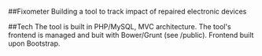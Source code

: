 ##Fixometer
Building a tool to track impact of repaired electronic devices

##Tech
The tool is built in PHP/MySQL, MVC architecture. The tool's frontend is managed and buit with Bower/Grunt (see /public). Frontend built upon Bootstrap.

